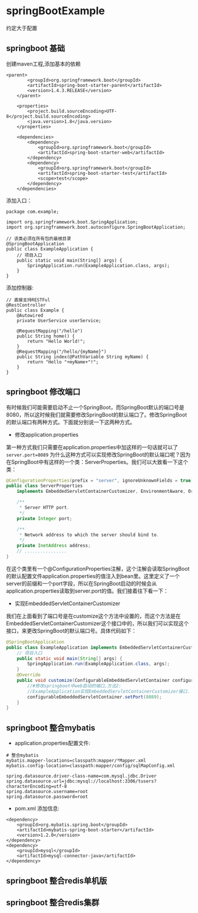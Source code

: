 # springBootExample

约定大于配置


## springboot 基础
创建maven工程,添加基本的依赖
```
<parent>
        <groupId>org.springframework.boot</groupId>
        <artifactId>spring-boot-starter-parent</artifactId>
        <version>1.4.3.RELEASE</version>
    </parent>

    <properties>
        <project.build.sourceEncoding>UTF-8</project.build.sourceEncoding>
        <java.version>1.8</java.version>
    </properties>

    <dependencies>
        <dependency>
            <groupId>org.springframework.boot</groupId>
            <artifactId>spring-boot-starter-web</artifactId>
        </dependency>
        <dependency>
            <groupId>org.springframework.boot</groupId>
            <artifactId>spring-boot-starter-test</artifactId>
            <scope>test</scope>
        </dependency>
    </dependencies>
```

添加入口：
```
package com.example;

import org.springframework.boot.SpringApplication;
import org.springframework.boot.autoconfigure.SpringBootApplication;

// 该类必须在所有包的最根目录
@SpringBootApplication
public class ExampleApplication {
    // 项目入口
    public static void main(String[] args) {
        SpringApplication.run(ExampleApplication.class, args);
    }
}

```

添加控制器:
```
// 直接支持RESTFul
@RestController  
public class Example {
    @Autowired
    private UserService userService;
    
    @RequestMapping("/hello")  
    public String home() {  
        return "Hello World!";  
    }  
    @RequestMapping("/hello/{myName}")  
    public String index(@PathVariable String myName) {  
        return "Hello "+myName+"!";  
    }  
}
```

## springboot 修改端口

有时候我们可能需要启动不止一个SpringBoot，而SpringBoot默认的端口号是8080，所以这时候我们就需要修改SpringBoot的默认端口了。修改SpringBoot的默认端口有两种方式。下面就分别说一下这两种方式。

* 修改application.properties

第一种方式我们只需要在application.properties中加这样的一句话就可以了 ```server.port=8089``` 为什么这种方式可以实现修改SpringBoot的默认端口呢？因为在SpringBoot中有这样的一个类：ServerProperties。我们可以大致看一下这个类：
```java
@ConfigurationProperties(prefix = "server", ignoreUnknownFields = true)
public class ServerProperties
    implements EmbeddedServletContainerCustomizer, EnvironmentAware, Ordered {

    /**
     * Server HTTP port.
     */
    private Integer port;

    /**
     * Network address to which the server should bind to.
     */
    private InetAddress address;
    // ................
}
```

在这个类里有一个@ConfigurationProperties注解，这个注解会读取SpringBoot的默认配置文件application.properties的值注入到bean里。这里定义了一个server的前缀和一个port字段，所以在SpringBoot启动的时候会从application.properties读取到server.port的值。我们接着往下看一下：


* 实现EmbeddedServletContainerCustomizer

我们在上面看到了端口号是在customize这个方法中设置的，而这个方法是在EmbeddedServletContainerCustomizer这个接口中的，所以我们可以实现这个接口，来更改SpringBoot的默认端口号。具体代码如下：
```java
@SpringBootApplication
public class ExampleApplication implements EmbeddedServletContainerCustomizer{
    // 项目入口
    public static void main(String[] args) {
        SpringApplication.run(ExampleApplication.class, args);
    }
    @Override  
    public void customize(ConfigurableEmbeddedServletContainer configurableEmbeddedServletContainer) {  
        //#修改springboot中web启动的端口,方法2:
        //ExampleApplication实现EmbeddedServletContainerCustomizer接口.
        configurableEmbeddedServletContainer.setPort(8089);  
    } 
}
```

## springboot 整合mybatis

* application.properties配置文件:
``` 
# 整合mybatis
mybatis.mapper-locations=classpath:mapper/*Mapper.xml
mybatis.config-location=classpath:mapper/config/sqlMapConfig.xml

spring.datasource.driver-class-name=com.mysql.jdbc.Driver
spring.datasource.url=jdbc:mysql://localhost:3306/tusers?characterEncoding=utf-8
spring.datasource.username=root
spring.datasource.password=root
```
* pom.xml 添加信息:
```
<dependency>
    <groupId>org.mybatis.spring.boot</groupId>
    <artifactId>mybatis-spring-boot-starter</artifactId>
    <version>1.2.0</version>
</dependency>
<dependency>
    <groupId>mysql</groupId>
    <artifactId>mysql-connector-java</artifactId>
</dependency>
```


## springboot 整合redis单机版



## springboot 整合redis集群



